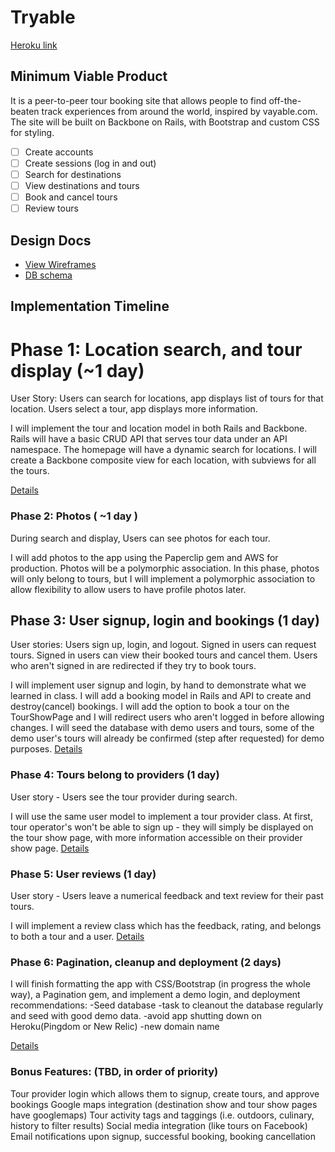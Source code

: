 # Tryable

[Heroku link][heroku]

[heroku]: http://tryable.herokuapp.com

## Minimum Viable Product
It is a peer-to-peer tour booking site that allows people to find off-the-beaten track
experiences from around the world, inspired by vayable.com. The site will be built on
Backbone on Rails, with Bootstrap and custom CSS for styling.

<!-- This is a Markdown checklist. Use it to keep track of your progress! -->

- [ ] Create accounts
- [ ] Create sessions (log in and out)
- [ ] Search for destinations
- [ ] View destinations and tours
- [ ] Book and cancel tours
- [ ] Review tours

## Design Docs
* [View Wireframes][views]
* [DB schema][schema]

[views]: ./docs/views.md
[schema]: ./docs/schema.md

## Implementation Timeline

# Phase 1: Location search, and tour display (~1 day)
User Story:
Users can search for locations, app displays list of tours for that location.
Users select a tour, app displays more information.

I will implement the tour and location model in both Rails and Backbone. Rails will have a basic
CRUD API that serves tour data under an API namespace.
The homepage will have a dynamic search for locations.
I will create a Backbone composite view for each location, with subviews for all the tours.

[Details][phase-one]

### Phase 2: Photos ( ~1 day )
During search and display, Users can see photos for each tour.

I will add photos to the app using the Paperclip gem and AWS for production. Photos will
be a polymorphic association. In this phase, photos will only belong to
tours, but I will implement a polymorphic association to allow flexibility
to allow users to have profile photos later.

## Phase 3: User signup, login and bookings (1 day)
User stories:
Users sign up, login, and logout.
Signed in users can request tours.
Signed in users can view their booked tours and cancel them.
Users who aren't signed in are redirected if they try to book tours.

I will implement user signup and login, by hand to demonstrate what
we learned in class.
I will add a booking model in Rails and API to create and destroy(cancel) bookings.
I will add the option to book a tour on the TourShowPage and
I will redirect users who aren't logged in before allowing changes.
I will seed the database with demo users and tours, some of the demo user's tours will
already be confirmed (step after requested) for demo purposes.
[Details][phase-three]

### Phase 4: Tours belong to providers (1 day)
User story - Users see the tour provider during search.

I will use the same user model to implement a tour provider class.
At first, tour operator's won't be able
to sign up - they will simply be displayed on the tour show page, with more information
accessible on their provider show page.
[Details][phase-four]

### Phase 5: User reviews (1 day)
User story - Users leave a numerical feedback and text review for their past tours.

I will implement a review class which has the feedback, rating, and belongs to both a
tour and a user.
[Details][phase-five]

### Phase 6: Pagination, cleanup and deployment (2 days)
I will finish formatting the app with CSS/Bootstrap (in progress the whole way), a Pagination
gem, and implement a demo login, and deployment recommendations:
 -Seed database
-task to cleanout the database regularly and seed with good demo data.
-avoid app shutting down on Heroku(Pingdom or New Relic)
-new domain name

 [Details][phase-six]

 ### Bonus Features: (TBD, in order of priority)

 Tour provider login which allows them to signup, create tours, and approve bookings
 Google maps integration (destination show and tour show pages have googlemaps)
 Tour activity tags and taggings (i.e. outdoors, culinary, history to filter results)
 Social media integration (like tours on Facebook)
 Email notifications upon signup, successful booking, booking cancellation


[phase-one]: ./docs/phases/phase1.md
[phase-two]: ./docs/phases/phase2.md
[phase-three]: ./docs/phases/phase3.md
[phase-four]: ./docs/phases/phase4.md
[phase-five]: ./docs/phases/phase5.md
[phase-six]: ./docs/phases/phase6.md
